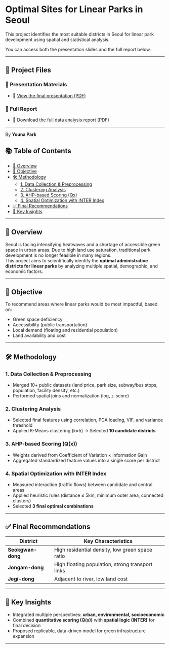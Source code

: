 # Optimal Sites for Linear Parks in Seoul

This project identifies the most suitable districts in Seoul for linear park development using spatial and statistical analysis.

You can access both the presentation slides and the full report below.

---

## 📂 Project Files

### 🎥 Presentation Materials

- 📄 [View the final presentation (PDF)](./presentation/빅데이터_발표자료.pdf)

### 📝 Full Report

- 📘 [Download the full data analysis report (PDF)](./report/detailed_big_data_report.pdf)

---

By **Youna Park**

## 📚 Table of Contents

- [📌 Overview](#-overview)
- [🎯 Objective](#-objective)
- [🛠️ Methodology](#-methodology)
  - [1. Data Collection & Preprocessing](#1-data-collection--preprocessing)
  - [2. Clustering Analysis](#2-clustering-analysis)
  - [3. AHP-based Scoring (Qx)](#3-ahp-based-scoring-qx)
  - [4. Spatial Optimization with INTER Index](#4-spatial-optimization-with-inter-index)
- [✅ Final Recommendations](#-final-recommendations)
- [🧠 Key Insights](#-key-insights)

---

## 📌 Overview

Seoul is facing intensifying heatwaves and a shortage of accessible green space in urban areas. Due to high land use saturation, traditional park development is no longer feasible in many regions.  
This project aims to scientifically identify the **optimal administrative districts for linear parks** by analyzing multiple spatial, demographic, and economic factors.

---

## 🎯 Objective

To recommend areas where linear parks would be most impactful, based on:

- Green space deficiency
- Accessibility (public transportation)
- Local demand (floating and residential population)
- Land availability and cost

---

## 🛠️ Methodology

### 1. Data Collection & Preprocessing

- Merged 10+ public datasets (land price, park size, subway/bus stops, population, facility density, etc.)
- Performed spatial joins and normalization (log, z-score)

### 2. Clustering Analysis

- Selected final features using correlation, PCA loading, VIF, and variance threshold
- Applied K-Means clustering (k=5) → Selected **10 candidate districts**

### 3. AHP-based Scoring (Q(x))

- Weights derived from Coefficient of Variation × Information Gain
- Aggregated standardized feature values into a single score per district

### 4. Spatial Optimization with INTER Index

- Measured interaction (traffic flows) between candidate and central areas
- Applied heuristic rules (distance ≤ 5km, minimum outer area, connected clusters)
- Selected **3 final optimal combinations**

---

## ✅ Final Recommendations

| District          | Key Characteristics                              |
| ----------------- | ------------------------------------------------ |
| **Seokgwan-dong** | High residential density, low green space ratio  |
| **Jongam-dong**   | High floating population, strong transport links |
| **Jegi-dong**     | Adjacent to river, low land cost                 |

---

## 🧠 Key Insights

- Integrated multiple perspectives: **urban, environmental, socioeconomic**
- Combined **quantitative scoring (Q(x))** with **spatial logic (INTER)** for final decision
- Proposed replicable, data-driven model for green infrastructure expansion

---
